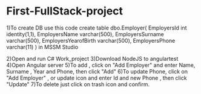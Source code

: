 # First-FullStack-project
1)To create DB use this code 
create table dbo.Employer(
EmployersId int identity(1,1),
EmployersName varchar(500),
EmployersSurname varchar(500),
EmployersYearofBirth varchar(500),
EmployersPhone varchar(11)
)
in MSSM Studio

2)Open and run C# Work_project
3)Download NodeJS to angulartest
4)Open Angular server
5)To add , click on "Add Employer" and enter Name, Surname , Year and Phone, then click "Add"
6)To update Phone, click on "Add Employer" , or update icon and enter Id and new Phone , then click "Update"
7)To delete just click on trash icon and confirm.
